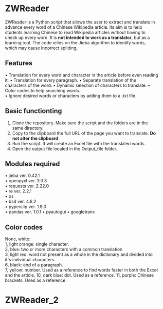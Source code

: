 # ZWReader

ZWReader is a Python script that allows the user to extract and translate in advance every word of a Chinese Wikipedia article.
Its aim is to help students learning Chinese to read Wikipedia articles without having to check up every word. 
It is **not intended to work as a translator**, but as a learning tool. The code relies on the Jieba algorithm to identify words,  which may cause incorrect splitting.

## Features

• Translation for every word and character in the article before even reading it.
• Translation for every paragraph.
• Separate translation of the characters of the word.
• Dynamic selection of characters to translate. 
• Color codes to help searching words.  
• Ignore desired words or characters by adding them to a .txt file.

## Basic functionting

1) Clone the repository. Make sure the script and the folders are in the same directory.
2) Copy to the clipboard the full URL of the page you want to translate. **Do not alter the clipboard**
3) Run the script. It will create an Excel file with the translated words.
4) Open the output file localed in the Output_file folder.

## Modules required

• jieba ver. 0.42.1  
• openpyxl ver. 3.0.3  
• requests ver. 2.22.0  
• re ver. 2.2.1  
• os  
• bs4 ver. 4.8.2  
• pyperclip ver. 1.8.0  
• pandas ver. 1.0.1
• pyautogui
• googletrans  

## Color codes

None, white:  
1, light orange: single character.  
2, blue: two or more characters with a common translation.  
3, light red: word not present as a whole in the dictionary and divided into it's individual characters.  
6, black: end of a paragraph.  
7, yellow: number. Used as a reference to find words faster in both the Excel and the article.
10, dark blue: dot. Used as a reference.
11, purple: Chinese brackets. Used as a reference.

# ZWReader_2
